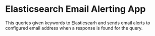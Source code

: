 # Elasticsearch Email Alerting App
This queries given keywords to Elasticsearh and sends email alerts to configured email address when a response is found for the query.

